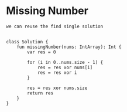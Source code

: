 

# Missing Number

    we can reuse the find single solution


    class Solution {
        fun missingNumber(nums: IntArray): Int {
            var res = 0

            for (i in 0..nums.size - 1) {
                res = res xor nums[i]
                res = res xor i
            }

            res = res xor nums.size
            return res
        }
    }